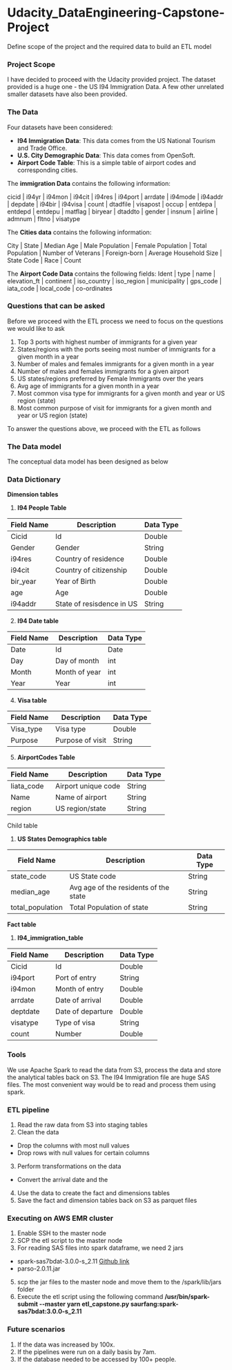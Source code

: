 # Udacity_DataEngineering-Capstone-Project
Define scope of the project and the required data to build an ETL model

### Project Scope
I have decided to proceed with the Udacity provided project. The dataset provided is a huge one - the US I94 Immigration Data. A few other unrelated smaller datasets have also been provided. 

### The Data
Four datasets have been considered:
- **I94 Immigration Data**: This data comes from the US National Tourism and Trade Office.
- **U.S. City Demographic Data**: This data comes from OpenSoft. 
- **Airport Code Table**: This is a simple table of airport codes and corresponding cities. 

The **immigration Data** contains the following information:

cicid | i94yr | i94mon | i94cit | i94res | i94port | arrdate | i94mode | i94addr | depdate | i94bir | i94visa | count | dtadfile | visapost | occup | entdepa | entdepd | entdepu | matflag | biryear | dtaddto | gender | insnum | airline | admnum | fltno | visatype

The **Cities data** contains the following information:

City | State | Median Age | Male Population | Female Population | Total Population | Number of Veterans | Foreign-born | Average Household Size | State Code | Race | Count

The **Airport Code Data** contains the following fields:
Ident | type | name | elevation_ft | continent | iso_country | iso_region | municipality | gps_code | iata_code | local_code | co-ordinates


### Questions that can be asked
Before we proceed with the ETL process we need to focus on the questions we would like to ask
1. Top 3 ports with highest number of immigrants for a given year
2. States/regions with the ports seeing most number of immigrants for a given month in a year
3. Number of males and females immigrants for a given month in a year
4. Number of males and females immigrants for a given airport
5. US states/regions preferred by Female Immigrants over the years
6. Avg age of immigrants for a given month in a year
7. Most common visa type for immigrants for a given month and year or US region (state)
8. Most common purpose of visit for immigrants for a given month and year or US region (state)

To answer the questions above, we proceed with the ETL as follows

### The Data model
The conceptual data model has been designed as below




### Data Dictionary
**Dimension tables**

1. **I94 People Table**

| Field Name | Description | Data Type |
| ----------- | ----------- | ----------- |
| Cicid | Id | Double |
| Gender | Gender | String |
| i94res | Country of residence | Double |
| i94cit | Country of citizenship | Double |
| bir_year | Year of Birth | Double |
| age | Age | Double |
| i94addr | State of resisdence in US | String |

2. **I94 Date table**
 
| Field Name | Description | Data Type |
| ----------- | ----------- | ----------- |
| Date | Id | Date |
| Day | Day of month | int |
| Month | Month of year | int |
| Year | Year | int |

4. **Visa table**

| Field Name | Description | Data Type |
| ----------- | ----------- | ----------- |
| Visa_type | Visa type | Double |
| Purpose | Purpose of visit | String |

5. **AirportCodes Table**

| Field Name | Description | Data Type |
| ----------- | ----------- | ----------- |
| Iiata_code | Airport unique code | String |
| Name | Name of airport | String |
| region | US region/state | String |

Child table
1. **US States Demographics table**

| Field Name | Description | Data Type |
| ----------- | ----------- | ----------- |
| state_code | US State code | String |
| median_age | Avg age of the residents of the state | String |
| total_population | Total Population of state | String |

**Fact table**

1. **I94_immigration_table**

| Field Name | Description | Data Type |
| ----------- | ----------- | ----------- |
| Cicid | Id | Double |
| i94port | Port of entry | String |
| i94mon | Month of entry | Double |
| arrdate | Date of arrival | Double |
| deptdate | Date of departure | Double |
| visatype | Type of visa  | String |
| count | Number  | Double |

### Tools
We use Apache Spark to read the data from S3, process the data and store the analytical tables back on S3.
The I94 Immigration file are huge SAS files. The most convenient way would be to read and process them using spark.

### ETL pipeline

1. Read the raw data from S3 into staging tables 
2. Clean the data
- Drop the columns with most null values
- Drop rows with null values for certain columns
3. Perform transformations on the data
- Convert the arrival date and the 
4. Use the data to create the fact and dimensions tables
5. Save the fact and dimension tables back on S3 as parquet files

### Executing on AWS EMR cluster
 1. Enable SSH to the master node
 2. SCP the etl script to the master node
 3. For reading SAS files into spark dataframe, we need 2 jars 
 - spark-sas7bdat-3.0.0-s_2.11 [Github link](https://github.com/saurfang/spark-sas7bdat)
 - parso-2.0.11.jar
 5. scp the jar files to the master node and move them to the /spark/lib/jars folder
 6. Execute the etl script using the following command 
 **/usr/bin/spark-submit --master yarn etl_capstone.py  saurfang:spark-sas7bdat:3.0.0-s_2.11**

### Future scenarios
1. If the data was increased by 100x.
2. If the pipelines were run on a daily basis by 7am.
3. If the database needed to be accessed by 100+ people.
